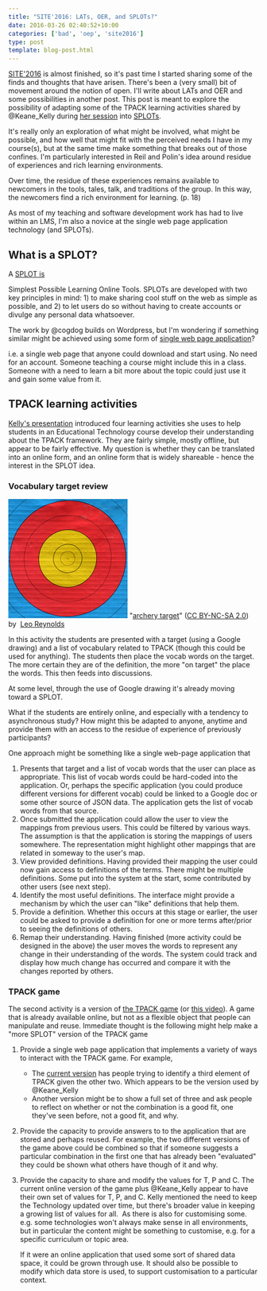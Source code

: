 ```yaml
---
title: "SITE'2016: LATs, OER, and SPLOTs?"
date: 2016-03-26 02:40:52+10:00
categories: ['bad', 'oep', 'site2016']
type: post
template: blog-post.html
---
```

[SITE'2016](https://www.academicexperts.org/conf/site/2016/) is almost finished, so it's past time I started sharing some of the finds and thoughts that have arisen. There's been a (very small) bit of movement around the notion of open. I'll write about LATs and OER and some possibilities in another post. This post is meant to explore the possibility of adapting some of the TPACK learning activities shared by @Keane\_Kelly during [her session](https://www.academicexperts.org/conf/site/2016/papers/48707/) into [SPLOTs](http://cogdog.trubox.ca/2015/02/17/splot-tpc-2015/).

It's really only an exploration of what might be involved, what might be possible, and how well that might fit with the perceived needs I have in my course(s), but at the same time make something that breaks out of those confines. I'm particularly interested in Reil and Polin's idea around residue of experiences and rich learning environments.

Over time, the residue of these experiences remains available to newcomers in the tools, tales, talk, and traditions of the group. In this way, the newcomers find a rich environment for learning. (p. 18)

As most of my teaching and software development work has had to live within an LMS, I'm also a novice at the single web page application technology (and SPLOTs).

## What is a SPLOT?

A [SPLOT is](http://cogdog.trubox.ca/2015/02/17/splot-tpc-2015/)

Simplest Possible Learning Online Tools. SPLOTs are developed with two key principles in mind: 1) to make sharing cool stuff on the web as simple as possible, and 2) to let users do so without having to create accounts or divulge any personal data whatsoever.

The work by @cogdog builds on Wordpress, but I'm wondering if something similar might be achieved using some form of [single web page application](https://en.wikipedia.org/wiki/Single-page_application)?

i.e. a single web page that anyone could download and start using. No need for an account. Someone teaching a course might include this in a class. Someone with a need to learn a bit more about the topic could just use it and gain some value from it.

## TPACK learning activities

[Kelly's presentation](https://www.academicexperts.org/conf/site/2016/papers/48707/) introduced four learning activities she uses to help students in an Educational Technology course develop their understanding about the TPACK framework. They are fairly simple, mostly offline, but appear to be fairly effective. My question is whether they can be translated into an online form, and an online form that is widely shareable - hence the interest in the SPLOT idea.

### Vocabulary target review

[![archery target by Leo Reynolds, on Flickr](images/13000817174_a6bf6b698c_m.jpg "archery target by Leo Reynolds, on Flickr")](https://www.flickr.com/photos/lwr/13000817174/) "[archery target](https://www.flickr.com/photos/lwr/13000817174/)" ([CC BY-NC-SA 2.0](https://creativecommons.org/licenses/by-nc-sa/2.0/)) by  [](https://www.flickr.com/people/lwr/)[Leo Reynolds](https://www.flickr.com/people/lwr/) [](http://www.imagecodr.org/)

In this activity the students are presented with a target (using a Google drawing) and a list of vocabulary related to TPACK (though this could be used for anything). The students then place the vocab words on the target. The more certain they are of the definition, the more "on target" the place the words. This then feeds into discussions.

At some level, through the use of Google drawing it's already moving toward a SPLOT.

What if the students are entirely online, and especially with a tendency to asynchronous study? How might this be adapted to anyone, anytime and provide them with an access to the residue of experience of previously participants?

One approach might be something like a single web-page application that

1. Presents that target and a list of vocab words that the user can place as appropriate. This list of vocab words could be hard-coded into the application. Or, perhaps the specific application (you could produce different versions for different vocab) could be linked to a Google doc or some other source of JSON data. The application gets the list of vocab words from that source.
2. Once submitted the application could allow the user to view the mappings from previous users. This could be filtered by various ways. The assumption is that the application is storing the mappings of users somewhere. The representation might highlight other mappings that are related in someway to the user's map.
3. View provided definitions. Having provided their mapping the user could now gain access to definitions of the terms. There might be multiple definitions. Some put into the system at the start, some contributed by other users (see next step).
4. Identify the most useful definitions. The interface might provide a mechanism by which the user can "like" definitions that help them.
5. Provide a definition. Whether this occurs at this stage or earlier, the user could be asked to provide a definition for one or more terms after/prior to seeing the definitions of others.
6. Remap their understanding. Having finished (more activity could be designed in the above) the user moves the words to represent any change in their understanding of the words. The system could track and display how much change has occurred and compare it with the changes reported by others.

### TPACK game

The second activity is a version of [the TPACK game](http://www.matt-koehler.com/the-tpack-game/) (or [this video](https://www.youtube.com/watch?v=7z3aP_Chj6c)). A game that is already available online, but not as a flexible object that people can manipulate and reuse. Immediate thought is the following might help make a "more SPLOT" version of the TPACK game

1. Provide a single web page application that implements a variety of ways to interact with the TPACK game. For example,
    - The [current version](http://www.matt-koehler.com/the-tpack-game/) has people trying to identify a third element of TPACK given the other two. Which appears to be the version used by @Keane\_Kelly
    - Another version might be to show a full set of three and ask people to reflect on whether or not the combination is a good fit, one they've seen before, not a good fit, and why.
2. Provide the capacity to provide answers to to the application that are stored and perhaps reused. For example, the two different versions of the game above could be combined so that if someone suggests a particular combination in the first one that has already been "evaluated" they could be shown what others have though of it and why.
3. Provide the capacity to share and modify the values for T, P and C. The current online version of the game plus @Keane\_Kelly appear to have their own set of values for T, P, and C. Kelly mentioned the need to keep the Technology updated over time, but there's broader value in keeping a growing list of values for all.  As there is also for customising some.  e.g. some technologies won't always make sense in all environments, but in particular the content might be something to customise, e.g. for a specific curriculum or topic area.
    
    If it were an online application that used some sort of shared data space, it could be grown through use. It should also be possible to modify which data store is used, to support customisation to a particular context.
